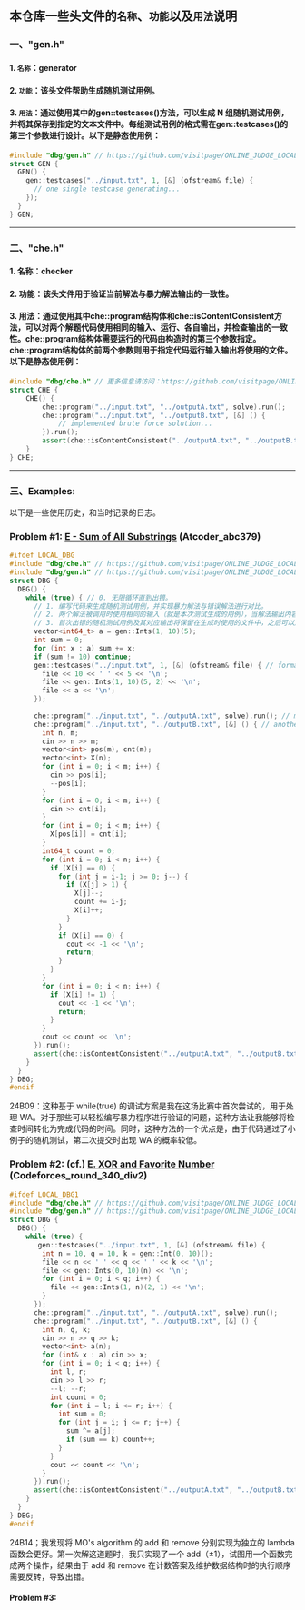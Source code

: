 ## 本仓库一些头文件的`名称`、`功能`以及`用法`说明

### 一、"gen.h"
#### 1. `名称`：generator
#### 2. `功能`：该头文件帮助生成随机测试用例。
#### 3. `用法`：通过使用其中的gen::testcases()方法，可以生成 N 组随机测试用例，并将其保存到指定的文本文件中。每组测试用例的格式需在gen::testcases()的第三个参数进行设计。以下是静态使用例：

```cpp
#include "dbg/gen.h" // https://github.com/visitpage/ONLINE_JUDGE_LOCAL_DBG/blob/main/gen.h
struct GEN {  
  GEN() {  
    gen::testcases("../input.txt", 1, [&] (ofstream& file) {  
      // one single testcase generating...
    });  
  }  
} GEN;  
```

---

### 二、"che.h"
#### 1. 名称：checker
#### 2. 功能：该头文件用于验证当前解法与暴力解法输出的一致性。
#### 3. 用法：通过使用其中che::program结构体和che::isContentConsistent方法，可以对两个解题代码使用相同的输入、运行、各自输出，并检查输出的一致性。che::program结构体需要运行的代码由构造时的第三个参数指定。che::program结构体的前两个参数则用于指定代码运行输入输出将使用的文件。以下是静态使用例：

```cpp
#include "dbg/che.h" // 更多信息请访问：https://github.com/visitpage/ONLINE_JUDGE_LOCAL_DBG/blob/main/che.h
struct CHE {
    CHE() {
        che::program("../input.txt", "../outputA.txt", solve).run();
        che::program("../input.txt", "../outputB.txt", [&] () {
            // implemented brute force solution...
        }).run();
        assert(che::isContentConsistent("../outputA.txt", "../outputB.txt"));
    }
} CHE;
```

---
### 三、Examples:
以下是一些使用历史，和当时记录的日志。
###  Problem #1: [E - Sum of All Substrings](https://atcoder.jp/contests/abc379/submissions/59613160) (Atcoder_abc379)
```cpp
#ifdef LOCAL_DBG
#include "dbg/che.h" // https://github.com/visitpage/ONLINE_JUDGE_LOCAL_DBG/blob/main/che.h
#include "dbg/gen.h" // https://github.com/visitpage/ONLINE_JUDGE_LOCAL_DBG/blob/main/gen.h
struct DBG {
  DBG() {
    while (true) { // 0. 无限循环直到出错。
      // 1. 编写代码来生成随机测试用例，并实现暴力解法与错误解法进行对比。
      // 2. 两个解法被调用时使用相同的输入（就是本次测试生成的用例），当解法输出内容不一致时，断言会终止程序。
      // 3. 首次出错的随机测试用例及其对应输出将保留在生成时使用的文件中，之后可以用于笔调或者在IDE中进行调试。
      vector<int64_t> a = gen::Ints(1, 10)(5);
      int sum = 0;
      for (int x : a) sum += x;
      if (sum != 10) continue;
      gen::testcases("../input.txt", 1, [&] (ofstream& file) { // formatted content of each testcase
        file << 10 << ' ' << 5 << '\n';
        file << gen::Ints(1, 10)(5, 2) << '\n';
        file << a << '\n';
      });
      
      che::program("../input.txt", "../outputA.txt", solve).run(); // my current solution
      che::program("../input.txt", "../outputB.txt", [&] () { // another solution using brute force
        int n, m;
        cin >> n >> m;
        vector<int> pos(m), cnt(m);
        vector<int> X(n);
        for (int i = 0; i < m; i++) {
          cin >> pos[i];
          --pos[i];
        }
        for (int i = 0; i < m; i++) {
          cin >> cnt[i];
        }
        for (int i = 0; i < m; i++) {
          X[pos[i]] = cnt[i];
        }
        int64_t count = 0;
        for (int i = 0; i < n; i++) {
          if (X[i] == 0) {
            for (int j = i-1; j >= 0; j--) {
              if (X[j] > 1) {
                X[j]--;
                count += i-j;
                X[i]++;
              }
            }
            if (X[i] == 0) {
              cout << -1 << '\n';
              return;
            }
          }
        }
        for (int i = 0; i < n; i++) {
          if (X[i] != 1) {
            cout << -1 << '\n';
            return;
          }
        }
        cout << count << '\n';
      }).run();
      assert(che::isContentConsistent("../outputA.txt", "../outputB.txt"));
    }
  }
} DBG;
#endif
```
24B09：这种基于 while(true) 的调试方案是我在这场比赛中首次尝试的，用于处理 WA。对于那些可以轻松编写暴力程序进行验证的问题，这种方法让我能够将检查时间转化为完成代码的时间。同时，这种方法的一个优点是，由于代码通过了小例子的随机测试，第二次提交时出现 WA 的概率较低。
### Problem #2: (cf.) [E. XOR and Favorite Number](https://codeforces.com/problemset/problem/617/E) (Codeforces_round_340_div2)
```cpp
#ifdef LOCAL_DBG1
#include "dbg/che.h" // https://github.com/visitpage/ONLINE_JUDGE_LOCAL_DBG/blob/main/che.h
#include "dbg/gen.h" // https://github.com/visitpage/ONLINE_JUDGE_LOCAL_DBG/blob/main/gen.h
struct DBG {
  DBG() {
    while (true) {
       gen::testcases("../input.txt", 1, [&] (ofstream& file) {
        int n = 10, q = 10, k = gen::Int(0, 10)();
        file << n << ' ' << q << ' ' << k << '\n';
        file << gen::Ints(0, 10)(n) << '\n';
        for (int i = 0; i < q; i++) {
          file << gen::Ints(1, n)(2, 1) << '\n';
        }
      });
      che::program("../input.txt", "../outputA.txt", solve).run();
      che::program("../input.txt", "../outputB.txt", [&] () {
        int n, q, k;
        cin >> n >> q >> k;
        vector<int> a(n);
        for (int& x : a) cin >> x;
        for (int i = 0; i < q; i++) {
          int l, r;
          cin >> l >> r;
          --l; --r;
          int count = 0;
          for (int i = l; i <= r; i++) {
            int sum = 0;
            for (int j = i; j <= r; j++) {
              sum ^= a[j];
              if (sum == k) count++;
            }
          }
          cout << count << '\n';
        }
      }).run();
      assert(che::isContentConsistent("../outputA.txt", "../outputB.txt"));
    }
  }
} DBG;
#endif
```
24B14；我发现将 MO's algorithm 的 add 和 remove 分别实现为独立的 lambda 函数会更好。第一次解这道题时，我只实现了一个 add（±1），试图用一个函数完成两个操作，结果由于 add 和 remove 在计数答案及维护数据结构时的执行顺序需要反转，导致出错。
#### Problem #3: 